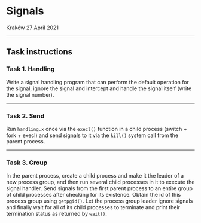 # Signals

Kraków 27 April 2021

---

## Task instructions

### Task 1. Handling

Write a signal handling program that can perform the default operation for the signal, ignore the signal and intercept and handle the signal itself (write the signal number).

---

### Task 2. Send

Run `handling.x` once via the `execl()` function in a child process (switch + fork + execl) and send signals to it via the `kill()` system call from the parent process.

---

### Task 3. Group

In the parent process, create a child process and make it the leader of a new process group, and then run several child processes in it to execute the signal handler. Send signals from the first parent process to an entire group of child processes after checking for its existence. Obtain the id of this process group using `getpgid()`. Let the process group leader ignore signals and finally wait for all of its child processes to terminate and print their termination status as returned by `wait()`.
